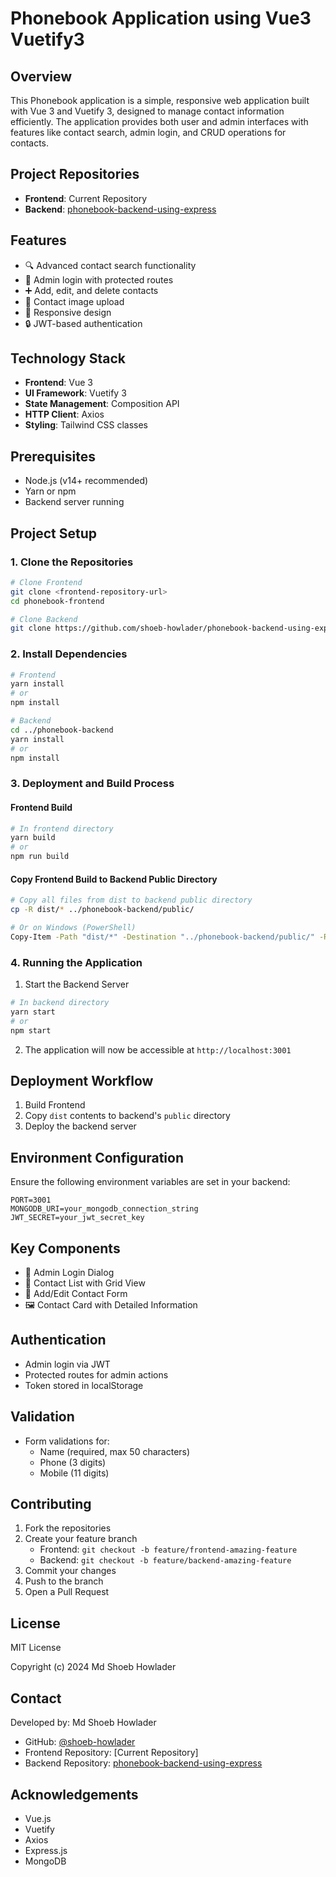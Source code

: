 # Phonebook Application using Vue3 Vuetify3

## Overview
This Phonebook application is a simple, responsive web application built with Vue 3 and Vuetify 3, designed to manage contact information efficiently. The application provides both user and admin interfaces with features like contact search, admin login, and CRUD operations for contacts.

## Project Repositories
- **Frontend**: Current Repository
- **Backend**: [phonebook-backend-using-express](https://github.com/shoeb-howlader/phonebook-backend-using-express)

## Features
- 🔍 Advanced contact search functionality
- 👥 Admin login with protected routes
- ➕ Add, edit, and delete contacts
- 📸 Contact image upload
- 📱 Responsive design
- 🔒 JWT-based authentication

## Technology Stack
- **Frontend**: Vue 3
- **UI Framework**: Vuetify 3
- **State Management**: Composition API
- **HTTP Client**: Axios
- **Styling**: Tailwind CSS classes

## Prerequisites
- Node.js (v14+ recommended)
- Yarn or npm
- Backend server running

## Project Setup

### 1. Clone the Repositories
```bash
# Clone Frontend
git clone <frontend-repository-url>
cd phonebook-frontend

# Clone Backend
git clone https://github.com/shoeb-howlader/phonebook-backend-using-express.git ../phonebook-backend
```

### 2. Install Dependencies
```bash
# Frontend
yarn install
# or
npm install

# Backend
cd ../phonebook-backend
yarn install
# or
npm install
```

### 3. Deployment and Build Process

#### Frontend Build
```bash
# In frontend directory
yarn build
# or
npm run build
```

#### Copy Frontend Build to Backend Public Directory
```bash
# Copy all files from dist to backend public directory
cp -R dist/* ../phonebook-backend/public/

# Or on Windows (PowerShell)
Copy-Item -Path "dist/*" -Destination "../phonebook-backend/public/" -Recurse
```

### 4. Running the Application
1. Start the Backend Server
```bash
# In backend directory
yarn start
# or
npm start
```

2. The application will now be accessible at `http://localhost:3001`

## Deployment Workflow
1. Build Frontend
2. Copy `dist` contents to backend's `public` directory
3. Deploy the backend server

## Environment Configuration
Ensure the following environment variables are set in your backend:
```
PORT=3001
MONGODB_URI=your_mongodb_connection_string
JWT_SECRET=your_jwt_secret_key
```

## Key Components
- 🔐 Admin Login Dialog
- 📇 Contact List with Grid View
- 📝 Add/Edit Contact Form
- 🖼️ Contact Card with Detailed Information

## Authentication
- Admin login via JWT
- Protected routes for admin actions
- Token stored in localStorage

## Validation
- Form validations for:
  - Name (required, max 50 characters)
  - Phone (3 digits)
  - Mobile (11 digits)

## Contributing
1. Fork the repositories
2. Create your feature branch 
   - Frontend: `git checkout -b feature/frontend-amazing-feature`
   - Backend: `git checkout -b feature/backend-amazing-feature`
3. Commit your changes
4. Push to the branch
5. Open a Pull Request

## License
MIT License

Copyright (c) 2024 Md Shoeb Howlader

## Contact
Developed by: Md Shoeb Howlader
- GitHub: [@shoeb-howlader](https://github.com/shoeb-howlader)
- Frontend Repository: [Current Repository]
- Backend Repository: [phonebook-backend-using-express](https://github.com/shoeb-howlader/phonebook-backend-using-express)

## Acknowledgements
- Vue.js
- Vuetify
- Axios
- Express.js
- MongoDB